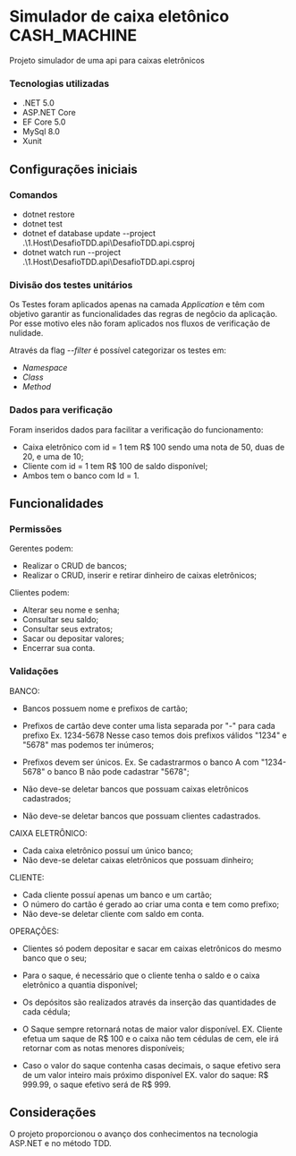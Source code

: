 # Simulador de caixa eletônico CASH_MACHINE

Projeto simulador de uma api para caixas eletrônicos

### Tecnologias utilizadas
 
- .NET 5.0
- ASP.NET Core
- EF Core 5.0
- MySql 8.0
- Xunit

## Configurações iniciais

### Comandos

- dotnet restore
- dotnet test
- dotnet ef database update --project .\1.Host\DesafioTDD.api\DesafioTDD.api.csproj
- dotnet watch run --project .\1.Host\DesafioTDD.api\DesafioTDD.api.csproj

### Divisão dos testes unitários

Os Testes foram aplicados apenas na camada *Application* e têm com objetivo garantir as funcionalidades das regras de negôcio da aplicação. 
Por esse motivo eles não foram aplicados nos fluxos de verificação de nulidade.

Através da flag *--filter* é possível categorizar os testes em:

- *Namespace*
- *Class*
- *Method*

### Dados para verificação

Foram inseridos dados para facilitar a verificação do funcionamento:

- Caixa eletrônico com id = 1 tem R$ 100 sendo uma nota de 50, duas de 20, e uma de 10;
- Cliente com id = 1 tem R$ 100 de saldo disponível;
- Ambos tem o banco com Id = 1. 

## Funcionalidades

### Permissões

Gerentes podem:

- Realizar o CRUD de bancos;
- Realizar o CRUD, inserir e retirar dinheiro de caixas eletrônicos;

Clientes podem:

- Alterar seu nome e senha;
- Consultar seu saldo;
- Consultar seus extratos;
- Sacar ou depositar valores;
- Encerrar sua conta.

### Validações

BANCO:

- Bancos possuem nome e prefixos de cartão;
- Prefixos de cartão deve conter uma lista separada por "-" para cada prefixo
Ex. 1234-5678 Nesse caso temos dois prefixos válidos "1234" e "5678" mas podemos ter inúmeros;

- Prefixos devem ser únicos.
Ex.  Se cadastrarmos o banco A com "1234-5678" o banco B não pode cadastrar "5678";

- Não deve-se deletar bancos que possuam caixas eletrônicos cadastrados;
- Não deve-se deletar bancos que possuam clientes cadastrados.

CAIXA ELETRÔNICO:

- Cada caixa eletrônico possuí um único banco;
- Não deve-se deletar caixas eletrônicos que possuam dinheiro;

CLIENTE:

- Cada cliente possuí apenas um banco e um cartão;
- O número do cartão é gerado ao criar uma conta e tem como prefixo; 
- Não deve-se deletar cliente com saldo em conta.

OPERAÇÕES:

- Clientes só podem depositar e sacar em caixas eletrônicos do mesmo banco que o seu;
- Para o saque, é necessário que o cliente tenha o saldo e o caixa eletrônico a quantia disponível;
- Os depósitos são realizados através da inserção das quantidades de cada cédula;
- O Saque sempre retornará notas de maior valor disponível.
EX. Cliente efetua um saque de R$ 100 e o caixa não tem cédulas de cem, ele irá retornar com as notas menores disponíveis;

- Caso o valor do saque contenha casas decimais, o saque efetivo sera de um valor inteiro mais próximo disponível
EX. valor do saque: R$ 999.99, o saque efetivo será de R$ 999. 

## Considerações

O projeto proporcionou o avanço dos conhecimentos na tecnologia ASP.NET e no método TDD.
